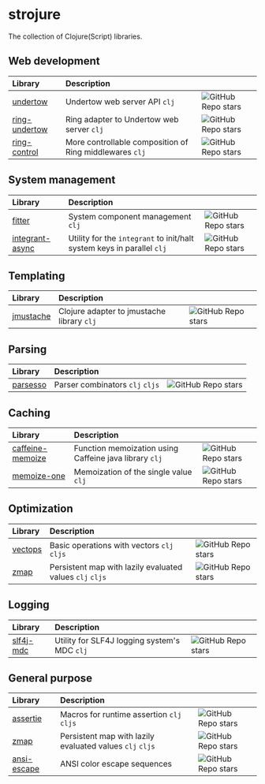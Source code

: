 # strojure

The collection of Clojure(Script) libraries.

## Web development

| Library                                                    | Description                                             |                                                                                               |
|:-----------------------------------------------------------|:--------------------------------------------------------|:----------------------------------------------------------------------------------------------|
| [undertow](https://github.com/strojure/undertow)           | Undertow web server API `clj`                           | ![GitHub Repo stars](https://img.shields.io/github/stars/strojure/undertow?style=social)      |
| [ring-undertow](https://github.com/strojure/ring-undertow) | Ring adapter to Undertow web server `clj`               | ![GitHub Repo stars](https://img.shields.io/github/stars/strojure/ring-undertow?style=social) |
| [ring-control](https://github.com/strojure/ring-control)   | More controllable composition of Ring middlewares `clj` | ![GitHub Repo stars](https://img.shields.io/github/stars/strojure/ring-control?style=social)  |

## System management

| Library                                                        | Description                                                            |                                                                                                 |
|:---------------------------------------------------------------|:-----------------------------------------------------------------------|-------------------------------------------------------------------------------------------------|
| [fitter](https://github.com/strojure/fitter)                   | System component management `clj`                                      | ![GitHub Repo stars](https://img.shields.io/github/stars/strojure/fitter?style=social)          |
| [integrant-async](https://github.com/strojure/integrant-async) | Utility for the `integrant` to init/halt system keys in parallel `clj` | ![GitHub Repo stars](https://img.shields.io/github/stars/strojure/integrant-async?style=social) |

## Templating

| Library                                            | Description                                |                                                                                           |
|:---------------------------------------------------|:-------------------------------------------|:------------------------------------------------------------------------------------------|
| [jmustache](https://github.com/strojure/jmustache) | Clojure adapter to jmustache library `clj` | ![GitHub Repo stars](https://img.shields.io/github/stars/strojure/jmustache?style=social) |

## Parsing

| Library                                          | Description                     |                                                                                          |
|:-------------------------------------------------|:--------------------------------|------------------------------------------------------------------------------------------|
| [parsesso](https://github.com/strojure/parsesso) | Parser combinators `clj` `cljs` | ![GitHub Repo stars](https://img.shields.io/github/stars/strojure/parsesso?style=social) |

## Caching

| Library                                                          | Description                                            |                                                                                                  |
|:-----------------------------------------------------------------|:-------------------------------------------------------|--------------------------------------------------------------------------------------------------|
| [caffeine-memoize](https://github.com/strojure/caffeine-memoize) | Function memoization using Caffeine java library `clj` | ![GitHub Repo stars](https://img.shields.io/github/stars/strojure/caffeine-memoize?style=social) |
| [memoize-one](https://github.com/strojure/memoize-one)           | Memoization of the single value `clj`                  | ![GitHub Repo stars](https://img.shields.io/github/stars/strojure/memoize-one?style=social)      |

## Optimization

| Library                                        | Description                                              |                                                                                         |
|:-----------------------------------------------|:---------------------------------------------------------|-----------------------------------------------------------------------------------------|
| [vectops](https://github.com/strojure/vectops) | Basic operations with vectors `clj` `cljs`               | ![GitHub Repo stars](https://img.shields.io/github/stars/strojure/vectops?style=social) |
| [zmap](https://github.com/strojure/zmap)       | Persistent map with lazily evaluated values `clj` `cljs` | ![GitHub Repo stars](https://img.shields.io/github/stars/strojure/zmap?style=social)    |

## Logging

| Library                                            | Description                                  |                                                                                           |
|:---------------------------------------------------|:---------------------------------------------|-------------------------------------------------------------------------------------------|
| [slf4j-mdc](https://github.com/strojure/slf4j-mdc) | Utility for SLF4J logging system's MDC `clj` | ![GitHub Repo stars](https://img.shields.io/github/stars/strojure/slf4j-mdc?style=social) |

## General purpose

| Library                                                | Description                                              |                                                                                             |
|:-------------------------------------------------------|:---------------------------------------------------------|---------------------------------------------------------------------------------------------|
| [assertie](https://github.com/strojure/assertie)       | Macros for runtime assertion `clj` `cljs`                | ![GitHub Repo stars](https://img.shields.io/github/stars/strojure/assertie?style=social)    |
| [zmap](https://github.com/strojure/zmap)               | Persistent map with lazily evaluated values `clj` `cljs` | ![GitHub Repo stars](https://img.shields.io/github/stars/strojure/zmap?style=social)        |
| [ansi-escape](https://github.com/strojure/ansi-escape) | ANSI color escape sequences                              | ![GitHub Repo stars](https://img.shields.io/github/stars/strojure/ansi-escape?style=social) |
